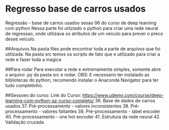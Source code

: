 # Regresso base de carros usados
Regressão - base de carros usados sesao 06 do curso de deep learning com python
Nessa parte foi utilziado o python para criar uma rede neural de regressao, onde utilizava os atributos de um veiculo para prever o preco desse veiculo.

##Arquivos
Na pasta files pode encontrar toda a parte de arquivos que foi utilizada.
Na pasta src temos os scripts de fato que e utilizado para criar a rede e fazer toda a magica

##Para rodar
Para executar a rede e extremamente simples, somente abre o arquivo .py da pasta src e rodar.
OBS: E necessario ter instalado as bibliotecas do python, recomendo instalar o Anaconda Navigator para ter tudo completinho.

##Sessoes do curso:
Link do Curso: https://www.udemy.com/course/deep-learning-com-python-az-curso-completo/ 
36. Base de dados de carros usados
37. Pré-processamento - valores inconsistentes
38. Pré-processamento - valores faltantes
39. Pré-processamento - label encoder
40. Pré-processamento - one hot encoder
41. Estrutura da rede neural
42. Validação cruzada
